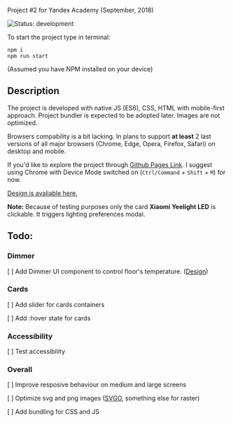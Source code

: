 Project #2 for Yandex Academy (September, 2018) 

![Status: development](https://img.shields.io/badge/status-development-brightgreen.svg)

To start the project type in terminal:

```
npm i
npm run start
```
(Assumed you have NPM installed on your device)

## Description

The project is developed with native JS (ES6), CSS, HTML with mobile-first approach. Project bundler is expected to be adopted later. Images are not optimized. 

Browsers compability is a bit lacking. In plans to support **at least** 2 last versions of all major browsers (Chrome, Edge, Opera, Firefox, Safari) on desktop and mobile. 

If you'd like to explore the project through [Github Pages Link](yandex-entrance-task-2). I suggest using Chrome with Device Mode switched on (`Ctrl/Command` + `Shift` + `M`) for now.

[Design is avaliable here.](https://yandex-shri-2018.github.io/entrance-task-2-2/guide/)

**Note:** Because of testing purposes only the card **Xiaomi Yeelight LED** is clickable. It triggers lighting preferences modal.

## Todo:

### Dimmer
[ ] Add Dimmer UI component to control floor's temperature. ([Design](https://yandex-shri-2018.github.io/entrance-task-2-2/guide/#artboard0))

### Cards
[ ] Add slider for cards containers

[ ] Add :hover state for cards

### Accessibility

[ ] Test accessibility

### Overall
[ ] Improve resposive behaviour on medium and large screens

[ ] Optimize svg and png images ([SVGO](https://imageoptim.com/mac), something else for raster)

[ ] Add bundling for CSS and JS
